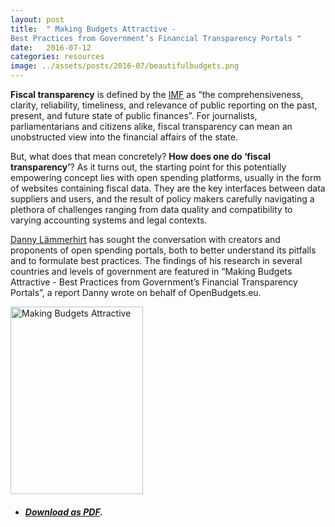 ```yaml
---
layout: post
title:  " Making Budgets Attractive - 
Best Practices from Government’s Financial Transparency Portals "
date:   2016-07-12
categories: resources
image: ../assets/posts/2016-07/beautifulbudgets.png
---
```

**Fiscal transparency** is defined by the [IMF](http://www.imf.org/external/np/fad/trans/) as “the comprehensiveness, clarity, reliability, timeliness, and relevance of public reporting on the past, present, and future state of public finances”. For journalists, parliamentarians and citizens alike, fiscal transparency can mean an unobstructed view into the financial affairs of the state. 

But, what does that mean concretely? **How does one do ‘fiscal transparency’**? As it turns out, the starting point for this potentially empowering concept lies with open spending platforms, usually in the form of websites containing fiscal data. They are the key interfaces between data suppliers and users, and the result of policy makers carefully navigating a plethora of challenges ranging from data quality and compatibility to varying accounting systems and legal contexts. 

[Danny Lämmerhirt](https://twitter.com/dannylamerhirt) has sought the conversation with creators and proponents of open spending portals, both to better understand its pitfalls and to formulate best practices. The findings of his research in several countries and levels of government are featured in “Making Budgets Attractive - Best Practices from Government’s Financial Transparency Portals”, a report Danny wrote on behalf of OpenBudgets.eu. 


<tbody><tr style="border: none"><td style="border: none">
<a href="http://openbudgets.eu/assets/resources/Report-Laemmerhirt-Making-Budgets-Attractive.pdf" target="_blank"><img src="http://openbudgets.eu/assets/posts/2016-07/beautifulbudgets.png" alt="Making Budgets Attractive" width="212" height="300"></a></td>
<td style="vertical-align:middle; border:none;">
<ul>
<li><h5><a target="_blank" href="http://openbudgets.eu/assets/resources/Report-Laemmerhirt-Making-Budgets-Attractive.pdf">Download as PDF</a>.</h5></li>
